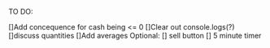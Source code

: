 TO DO:

[]Add concequence for cash being <= 0
[]Clear out console.logs(?)
[]discuss quantities
[]Add averages
Optional:
[] sell button
[] 5 minute timer
